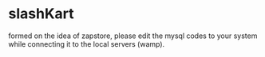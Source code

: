 # slashKart

formed on the idea of zapstore, please edit the mysql codes to your system while connecting it to the local servers (wamp).
